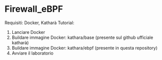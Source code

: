 # Firewall_eBPF
Requisiti: Docker, Katharà
Tutorial: 
1) Lanciare Docker
2) Buildare immagine Docker: kathara/base (presente sul github ufficiale katharà)
3) Buildare immagine Docker: kathara/ebpf (presente in questa repository)
4) Avviare il laboratorio
